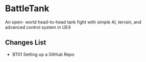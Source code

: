 # BattleTank
An open- world head-to-head tank fight with simple AI, terrain, and advanced control system in UE4

## Changes List
* BT01 Setting up a GitHub Repo